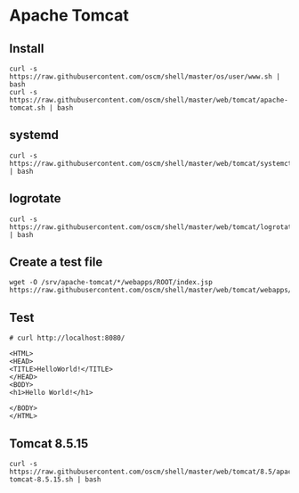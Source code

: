Apache Tomcat
=====

Install
-----
	curl -s https://raw.githubusercontent.com/oscm/shell/master/os/user/www.sh | bash
	curl -s https://raw.githubusercontent.com/oscm/shell/master/web/tomcat/apache-tomcat.sh | bash

systemd
-----
	curl -s https://raw.githubusercontent.com/oscm/shell/master/web/tomcat/systemctl.sh | bash
	
logrotate
-----
	curl -s https://raw.githubusercontent.com/oscm/shell/master/web/tomcat/logrotate.d/compress | bash
	
Create a test file
-----
	wget -O /srv/apache-tomcat/*/webapps/ROOT/index.jsp https://raw.githubusercontent.com/oscm/shell/master/web/tomcat/webapps/ROOT/index.jsp

Test
-----
	# curl http://localhost:8080/

	<HTML>
	<HEAD>
	<TITLE>HelloWorld!</TITLE>
	</HEAD>
	<BODY>
	<h1>Hello World!</h1>

	</BODY>
	</HTML>

Tomcat 8.5.15
-----
	curl -s https://raw.githubusercontent.com/oscm/shell/master/web/tomcat/8.5/apache-tomcat-8.5.15.sh | bash